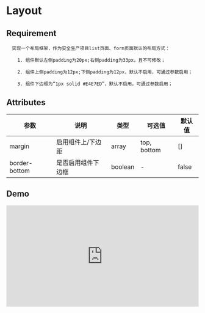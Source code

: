 # Layout

## Requirement

      实现一个布局框架，作为安全生产项目list页面、form页面默认的布局方式：
      
        1. 组件默认左侧padding为20px;右侧padding为33px，且不可修改；
        
        2. 组件上侧padding为12px;下侧padding为12px，默认不启用，可通过参数启用；
        
        3. 组件下边框为“1px solid #E4E7ED”，默认不启用，可通过参数启用；

## Attributes

| 参数          | 说明               | 类型    | 可选值      | 默认值 |
| ------------- | ------------------ | ------- | ----------- | ------ |
| margin        | 启用组件上/下边距  | array   | top, bottom | []     |
| border-bottom | 是否启用组件下边框 | boolean | -           | false  |

## Demo

<iframe height="265" style="width: 100%;" scrolling="no" title="hn ui demo" src="https://codepen.io/upcwangying/embed/WNrMKXR?height=265&theme-id=dark&default-tab=html,result" frameborder="no" allowtransparency="true" allowfullscreen="true">
  See the Pen <a href='https://codepen.io/upcwangying/pen/WNrMKXR'>hn ui demo</a> by Ying Wang
  (<a href='https://codepen.io/upcwangying'>@upcwangying</a>) on <a href='https://codepen.io'>CodePen</a>.
</iframe>

